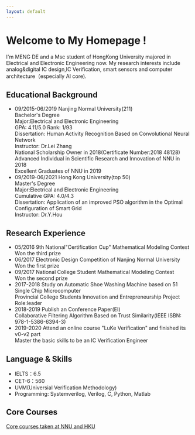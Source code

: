```yaml
---
layout: default
---
```


# Welcome to My Homepage !

I'm MENG DE and a Msc student of HongKong University majored in Electrical and Electronic Engineering now.
My research interests include analog&digital IC design,IC Verification, smart sensors and computer architecture（especially AI core).


## Educational Background
* 09/2015-06/2019  Nanjing Normal University(211)<br />
  Bachelor's Degree<br />
  Major:Electrical and Electronic Engineering<br />
  GPA: 4.11/5.0    Rank: 1/93<br />
  Dissertation: Human Activity Recognition Based on Convolutional Neural Network<br />
  Instructor: Dr.Lei Zhang<br />
  National Scholarship Owner in 2018(Certificate Number:2018 48128)<br />
  Advanced Individual in Scientific Research and Innovation of NNU in 2018<br />
  Excellent Graduates of NNU in 2019
* 09/2019-06/2021 Hong Kong University(top 50)<br />
  Master's Degree<br />
  Major:Electrical and Electronic Engineering<br />
  Cumulative GPA: 4.0/4.3<br />
  Dissertation: Application of an improved PSO algorithm in the Optimal Configuration of Smart Grid <br />
  Instructor: Dr.Y.Hou<br />
  
## Research Experience
* 05/2016    9th National"Certification Cup" Mathematical Modeling Contest<br />
  Won the third prize<br />
* 06/2017    Electronic Design Competition of Nanjing Normal University<br />
  Won the first prize<br />
* 09/2017    National College Student Mathematical Modeling Contest<br />
  Won the second prize<br />  
* 2017-2018  Study on Automatic Shoe Washing Machine based on 51 Single Chip Microcomputer<br />
  Provincial College Students Innovation and Entrepreneurship Project<br />
  Role:leader<br />
* 2018-2019  Publish an Conference Paper(EI)<br />
  Collaborative Filtering Algorithm Based on Trust Similarity(IEEE ISBN: 978-1-5386-6394-3)<br />
* 2019-2020 Attend an online course "LuKe Verification" and finished its v0-v2 part<br />
  Master the basic skills to be an IC Verification Engineer<br />
  
  
## Language & Skills
* IELTS：6.5<br />
* CET-6：560<br />
* UVM(Universial Verification Methodology)<br />
* Programming: Systemverilog, Verilog, C, Python, Matlab<br />


## Core Courses

[Core courses taken at NNU and HKU](./cxchen.md)




